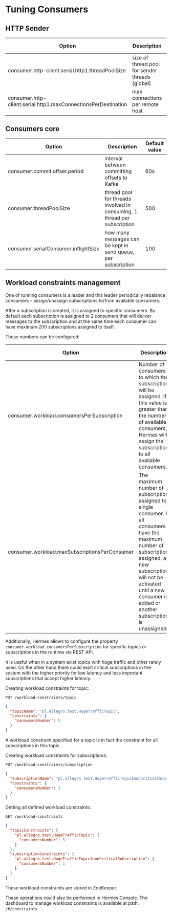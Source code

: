 # Tuning Consumers

## HTTP Sender

| Option                                                         | Description                                     | Default value |
|----------------------------------------------------------------|-------------------------------------------------|---------------|
| consumer.http-client.serial.http1.threadPoolSize               | size of thread pool for sender threads (global) | 30            |
| consumer.http-client.serial.http1.maxConnectionsPerDestination | max connections per remote host                 | 100           |

## Consumers core

| Option                               | Description                                                              | Default value |
|--------------------------------------|--------------------------------------------------------------------------|---------------|
| consumer.commit.offset.period        | interval between committing offsets to Kafka                             | 60s           |
| consumer.threadPoolSize              | thread pool for threads involved in consuming, 1 thread per subscription | 500           |
| consumer.serialConsumer.inflightSize | how many messages can be kept in send queue, per subscription            | 100           |

## Workload constraints management

One of running consumers is a leader and this leader periodically rebalance consumers - assign/unassign subscriptions
to/from available consumers.

After a subscription is created, it is assigned to specific consumers. By default each subscription is assigned to
2 consumers that will deliver messages to the subscription and at the same time each consumer can have maximum 200
subscriptions assigned to itself.

These numbers can be configured:

Option                                              | Description                               | Default value
--------------------------------------------------- | ----------------------------------------- | ---------------------
consumer.workload.consumersPerSubscription          | Number of consumers to which the subscription will be assigned. If this value is greater than the number of available consumers, Hermes will assign the subscription to all available consumers. | 2
consumer.workload.maxSubscriptionsPerConsumer       | The maximum number of subscriptions assigned to a single consumer. If all consumers have the maximum number of subscriptions assigned, a new subscription will not be activated until a new consumer is added or another subscription is unassigned. | 200

Additionally, Hermes allows to configure the property `consumer.workload.consumersPerSubscription` for specific
topics or subscriptions in the runtime via REST API.

It is useful when in a system exist topics with huge traffic and other rarely used. On the other hand there could exist
critical subscriptions in the system with the higher priority for low latency and less important subscriptions that accept
higher latency.

Creating workload constraints for topic:

`PUT /workload-constraints/topic`
```json
{
  "topicName": "pl.allegro.test.HugeTrafficTopic",
  "constraints": {
    "consumersNumber": 5
  }
}
```

A workload constraint specified for a topic is in fact the constraint for all subscriptions in this topic.

Creating workload constraints for subscriptions:

`PUT /workload-constraints/subscription`
```json
{
  "subscriptionName": "pl.allegro.test.HugeTrafficTopic$nonCriticalSubscription",
  "constraints": {
    "consumersNumber": 1
  }
}
```

Getting all defined workload constraints:

`GET /workload-constraints`
```json
{
  "topicConstraints": {
    "pl.allegro.test.HugeTrafficTopic": {
      "consumersNumber": 5
    }
  },
  "subscriptionConstraints": {
    "pl.allegro.test.HugeTrafficTopic$nonCriticalSubscription": {
      "consumersNumber": 1
    }
  }
}
```

These workload constraints are stored in ZooKeeper.

These operations could also be performed in Hermes Console.
The dashboard to manage workload constraints is available at path: `/#/constraints`.
